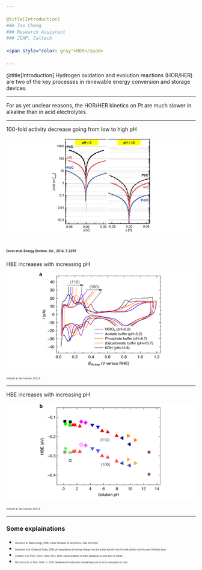 ```yaml
---

@title[Introduction]
### Tao Cheng
### Research Assistant
### JCAP, Caltech

<span style="color: gray">HOR</span>

---
```


@title[Introduction]
Hydrogen oxidation and evolution reactions (HOR/HER) are two of the key processes in renewable energy conversion and storage devices

---
For as yet unclear reasons, the HOR/HER kinetics on Pt are much slower in alkaline than in acid electrolytes. 

---
100-fold activity decrease going from low to high pH

![](assets/f1.png)  

<span style="font-size: 0.4em">Durst et al. Energy Environ. Sci., 2014, 7, 2255</span>
---
HBE increases with increasing pH

![](assets/f3.png)  

<span style="font-size: 0.4em">Sheng et al.  Nat Commun, 2015, 6</span>

---
HBE increases with increasing pH

![](assets/f4.png)  

<span style="font-size: 0.4em">Sheng et al.  Nat Commun, 2015, 6</span>

---
### Some explainations
- <span style="font-size: 0.4em">trmcnik et al. (Nano Energy, 2016): Faster formation of Had from H+ than from H2O.</span>
- <span style="font-size: 0.4em">Rossmeisl et al. (Catalysis Today, 2016): pH dependence of entropy change from the proton transfer from the bulk solution into the outer Helmholz layer.</span>
- <span style="font-size: 0.4em">Schwarz et al. (Phys. Chem. Chem. Phys. 2016): partial oxidation of water adsorption on step sites of metals</span>
- <span style="font-size: 0.4em">McCrum et al. (J. Phys. Chem. C, 2016): weakened OH adsorption strength induced by the co-adsorption of catio</span>
